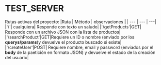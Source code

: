 # TEST_SERVER

Rutas activas del proyecto:
|Ruta | Método | observaciones |
| --- | --- | ---|
|'/'| cualquiera| Responde con texto un saludo|
|'/getProducts'|GET| Responde con un archivo JSON con la lista de productos|
|'/searchProduct'|GET|Requiere un ID o nombre (enviado por los __querys/params__)y devuelve el producto buscado si existe|
|'/createUser'|POST| Requiere nombre, email y password (enviados por el __body__ de la paetición en formato JSON) y devuelve el estado de la creación del usuario|
